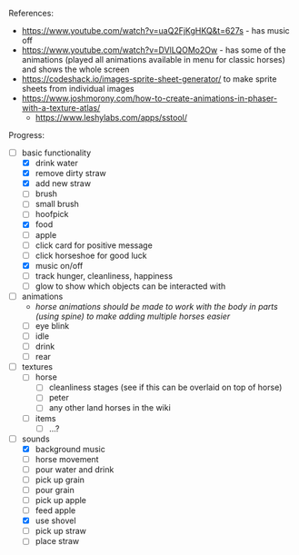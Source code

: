 References:
- https://www.youtube.com/watch?v=uaQ2FjKgHKQ&t=627s - has music off
- https://www.youtube.com/watch?v=DVlLQOMo2Ow - has some of the animations (played all animations available in menu for classic horses) and shows the whole screen
- https://codeshack.io/images-sprite-sheet-generator/ to make sprite sheets from individual images
- https://www.joshmorony.com/how-to-create-animations-in-phaser-with-a-texture-atlas/
  - https://www.leshylabs.com/apps/sstool/

Progress:
- [ ] basic functionality
  - [x] drink water
  - [x] remove dirty straw
  - [x] add new straw
  - [ ] brush
  - [ ] small brush
  - [ ] hoofpick
  - [x] food
  - [ ] apple
  - [ ] click card for positive message
  - [ ] click horseshoe for good luck
  - [x] music on/off
  - [ ] track hunger, cleanliness, happiness
  - [ ] glow to show which objects can be interacted with
- [ ] animations
  - *horse animations should be made to work with the body in parts (using spine) to make adding multiple horses easier*
  - [ ] eye blink
  - [ ] idle
  - [ ] drink
  - [ ] rear
- [ ] textures
  - [ ] horse
    - [ ] cleanliness stages (see if this can be overlaid on top of horse)
    - [ ] peter
    - [ ] any other land horses in the wiki
  - [ ] items
    - [ ] ...?
- [ ] sounds
  - [x] background music
  - [ ] horse movement
  - [ ] pour water and drink
  - [ ] pick up grain
  - [ ] pour grain
  - [ ] pick up apple
  - [ ] feed apple
  - [x] use shovel
  - [ ] pick up straw
  - [ ] place straw